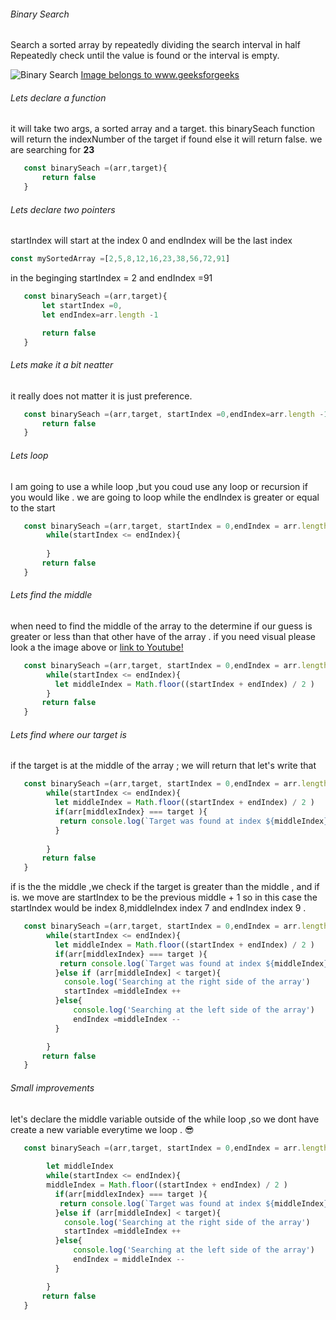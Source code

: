 ###### Binary Search
Search a sorted array by repeatedly dividing the search interval in half Repeatedly check until the value is found or the interval is empty.

![Binary Search ](https://www.geeksforgeeks.org/wp-content/uploads/Binary-Search.png)
[Image belongs to www.geeksforgeeks ](https://www.geeksforgeeks.org/binary-search/)
###### Lets declare a function 
it will take two args, a sorted array and a target.
this  binarySeach function will return the indexNumber of the target if found else it will return false.
we are searching for **23**

```js
   const binarySeach =(arr,target){
       return false 
   }
```
###### Lets declare two pointers 
startIndex will start at the index 0 and 
endIndex will be the last index 

```js
const mySortedArray =[2,5,8,12,16,23,38,56,72,91]
```
in the beginging startIndex = 2 and endIndex =91
```js
   const binarySeach =(arr,target){
       let startIndex =0,
       let endIndex=arr.length -1

       return false 
   }
```
###### Lets make it a bit neatter
it really does not matter it is just preference. 
```js
   const binarySeach =(arr,target, startIndex =0,endIndex=arr.length -1){
       return false 
   }
```
###### Lets loop
I am going to use a while loop ,but you coud  use any loop or recursion if you would like .
we are going to loop while the endIndex is greater or equal to the start 

```js
   const binarySeach =(arr,target, startIndex = 0,endIndex = arr.length -1){
        while(startIndex <= endIndex){
          
        }
       return false 
   }
```
###### Lets find the middle 
when need to find the middle of the array to the determine if our guess is greater or less than that other have of the array . if you need visual please look a the image above or [link to Youtube!](https://www.youtube.com/watch?v=iP897Z5Nerk&ab_channel=AlgoRythmics)

```js
   const binarySeach =(arr,target, startIndex = 0,endIndex = arr.length -1){
        while(startIndex <= endIndex){
          let middleIndex = Math.floor((startIndex + endIndex) / 2 )
        }
       return false 
   }
```
###### Lets find where our target is 
if the target is at the middle of the array ; we will return that 
let's write that 

```js
   const binarySeach =(arr,target, startIndex = 0,endIndex = arr.length -1){
        while(startIndex <= endIndex){
          let middleIndex = Math.floor((startIndex + endIndex) / 2 )
          if(arr[middlexIndex} === target ){
           return console.log(`Target was found at index ${middleIndex}`);
          }
          
        }
       return false 
   }
```

if is the the middle ,we check if the target is greater than the middle ,
and if is. we move are startIndex to be the previous middle + 1
so in this case the startIndex would be index 8,middleIndex index 7 and endIndex index 9 .

```js
   const binarySeach =(arr,target, startIndex = 0,endIndex = arr.length -1){
        while(startIndex <= endIndex){
          let middleIndex = Math.floor((startIndex + endIndex) / 2 )
          if(arr[middlexIndex} === target ){
           return console.log(`Target was found at index ${middleIndex}`);
          }else if (arr[middleIndex] < target){
            console.log('Searching at the right side of the array')
            startIndex =middleIndex ++
          }else{
              console.log('Searching at the left side of the array')
              endIndex =middleIndex --
          }

        }
       return false 
   }
```
###### Small improvements 
let's declare the middle variable outside of the while loop ,so we dont have create a new variable everytime we loop . 😎
```js
   const binarySeach =(arr,target, startIndex = 0,endIndex = arr.length -1){
   
        let middleIndex
        while(startIndex <= endIndex){
        middleIndex = Math.floor((startIndex + endIndex) / 2 )
          if(arr[middlexIndex} === target ){
           return console.log(`Target was found at index ${middleIndex}`);
          }else if (arr[middleIndex] < target){
            console.log('Searching at the right side of the array')
            startIndex =middleIndex ++
          }else{
              console.log('Searching at the left side of the array')
              endIndex = middleIndex --
          }

        }
       return false 
   }
```